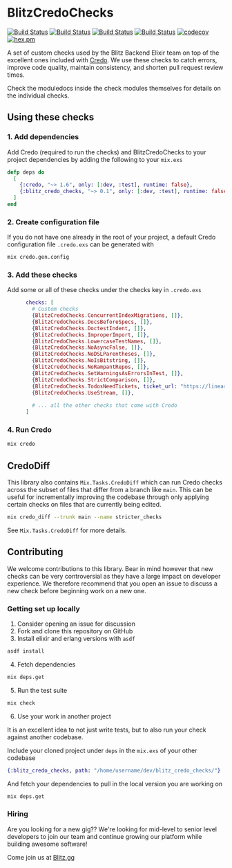 # BlitzCredoChecks

[![Build Status](https://github.com/theblitzapp/blitz_credo_checks/workflows/Coveralls/badge.svg)](https://github.com/theblitzapp/blitz_credo_checks) [![Build Status](https://github.com/theblitzapp/blitz_credo_checks/workflows/Dialyzer/badge.svg)](https://github.com/theblitzapp/blitz_credo_checks) [![Build Status](https://github.com/theblitzapp/blitz_credo_checks/workflows/Credo/badge.svg)](https://github.com/theblitzapp/blitz_credo_checks)  [![Build Status](https://github.com/theblitzapp/blitz_credo_checks/workflows/Doctor/badge.svg)](https://github.com/theblitzapp/blitz_credo_checks) [![codecov](https://codecov.io/gh/theblitzapp/blitz_credo_checks/branch/main/graph/badge.svg?token=pUANTwdjLw)](https://codecov.io/gh/theblitzapp/blitz_credo_checks) [![hex.pm](http://img.shields.io/hexpm/v/blitz_credo_checks.svg?style=flat)](https://hex.pm/packages/blitz_credo_checks)

A set of custom checks used by the Blitz Backend Elixir team on top of the excellent ones included with [Credo](https://github.com/rrrene/credo). We use these checks to catch errors, improve code quality, maintain consistency, and shorten pull request review times.

Check the moduledocs inside the check modules themselves for details on the individual checks.

## Using these checks

### 1. Add dependencies

Add Credo (required to run the checks) and BlitzCredoChecks to your project dependencies by adding the following to your `mix.exs`

```elixir
defp deps do
  [
    {:credo, "~> 1.6", only: [:dev, :test], runtime: false},
    {:blitz_credo_checks, "~> 0.1", only: [:dev, :test], runtime: false}
  ]
end
```

### 2. Create configuration file

If you do not have one already in the root of your project, a default Credo configuration file `.credo.exs` can be generated with

```bash
mix credo.gen.config
```

### 3. Add these checks

Add some or all of these checks under the checks key in `.credo.exs`

```elixir
      checks: [
        # Custom checks
        {BlitzCredoChecks.ConcurrentIndexMigrations, []},
        {BlitzCredoChecks.DocsBeforeSpecs, []},
        {BlitzCredoChecks.DoctestIndent, []},
        {BlitzCredoChecks.ImproperImport, []}, 
        {BlitzCredoChecks.LowercaseTestNames, []},
        {BlitzCredoChecks.NoAsyncFalse, []},
        {BlitzCredoChecks.NoDSLParentheses, []},
        {BlitzCredoChecks.NoIsBitstring, []},
        {BlitzCredoChecks.NoRampantRepos, []},
        {BlitzCredoChecks.SetWarningsAsErrorsInTest, []},
        {BlitzCredoChecks.StrictComparison, []},
        {BlitzCredoChecks.TodosNeedTickets, ticket_url: "https://linear.app/company/issue/"},
        {BlitzCredoChecks.UseStream, []},
        
        # ... all the other checks that come with Credo
      ]
```

### 4. Run Credo

```bash
mix credo
```

## CredoDiff

This library also contains `Mix.Tasks.CredoDiff` which can run Credo checks across the subset of files that differ from a branch like `main`. This can be useful for incrementally improving the codebase through only applying certain checks on files that are currently being edited.

```bash
mix credo_diff --trunk main --name stricter_checks
```

See `Mix.Tasks.CredoDiff` for more details.

## Contributing

We welcome contributions to this library. Bear in mind however that new checks can be very controversial as they have a large impact on developer experience. We therefore recommend that you open an issue to discuss a new check before beginning work on a new one.

### Getting set up locally

1. Consider opening an issue for discussion
2. Fork and clone this repository on GitHub
3. Install elixir and erlang versions with `asdf`

```bash
asdf install
```

4. Fetch dependencies

```bash
mix deps.get
```

5. Run the test suite

```bash
mix check
```

6. Use your work in another project

It is an excellent idea to not just write tests, but to also run your check against another codebase.

Include your cloned project under `deps` in the `mix.exs` of your other codebase

```elixir
{:blitz_credo_checks, path: "/home/username/dev/blitz_credo_checks/"}
```

And fetch your dependencies to pull in the local version you are working on

```bash
mix deps.get
```

### Hiring

Are you looking for a new gig?? We're looking for mid-level to senior level developers to join our team and continue growing our platform while building awesome software!

Come join us at [Blitz.gg](https://blitz.gg/careers)
